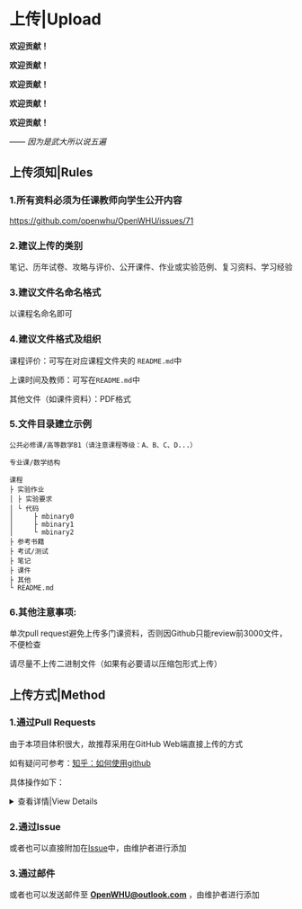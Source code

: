 # 上传|Upload

**欢迎贡献！**

**欢迎贡献！**

**欢迎贡献！**

**欢迎贡献！**

**欢迎贡献！**

*——* *因为是武大所以说五遍*

## 上传须知|Rules

### 1.所有资料必须为任课教师向学生公开内容

https://github.com/openwhu/OpenWHU/issues/71

### 2.建议上传的类别

笔记、历年试卷、攻略与评价、公开课件、作业或实验范例、复习资料、学习经验

### 3.建议文件名命名格式

以课程名命名即可

### 4.建议文件格式及组织

课程评价：可写在对应课程文件夹的 `README.md`中

上课时间及教师：可写在`README.md`中

其他文件（如课件资料）：PDF格式

### 5.文件目录建立示例

```
公共必修课/高等数学B1（请注意课程等级：A、B、C、D...）

专业课/数学结构
```

```
课程
├ 实验作业
│ ├ 实验要求
│ └ 代码
│     ├ mbinary0
│     ├ mbinary1
│     └ mbinary2
├ 参考书籍
├ 考试/测试
├ 笔记
├ 课件
├ 其他
└ README.md
```
### 6.其他注意事项:

单次pull request避免上传多门课资料，否则因Github只能review前3000文件，不便检查

请尽量不上传二进制文件（如果有必要请以压缩包形式上传）

## 上传方式|Method

### 1.通过Pull Requests

由于本项目体积很大，故推荐采用在GitHub Web端直接上传的方式

如有疑问可参考：[知乎：如何使用github](https://www.zhihu.com/question/20070065/answer/517839193)

具体操作如下：

<details>
  <summary>查看详情|View Details</summary>
    1. Fork 本项目<br/><br/>
	2. 上传文件到已有文件夹/新建文件夹后上传文件<br/><br/>
	3. 提交 Pull Request<br/>
</details>

### 2.通过Issue

或者也可以直接附加在[Issue](https://github.com/openwhu/OpenWHU/issues)中，由维护者进行添加

### 3.通过邮件

或者也可以发送邮件至 **[OpenWHU@outlook.com](mailto:OpenWHU@outlook.com)** ，由维护者进行添加
